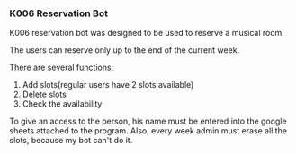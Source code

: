 ### K006 Reservation Bot
K006 reservation bot was designed to be used to reserve a musical room.

The users can reserve only up to the end of the current week.

There are several functions:
1. Add slots(regular users have 2 slots available)
2. Delete slots
3. Check the availability

To give an access to the person, his name must be entered into the google sheets attached to the program.
Also, every week admin must erase all the slots, because my bot can't do it.
